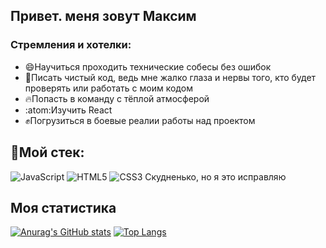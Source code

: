 ## Привет. меня зовут Максим

### Стремления и хотелки:
* :smile:Научиться проходить технические собесы без ошибок
* :pill:Писать чистый код, ведь мне жалко глаза и нервы того, кто будет проверять или работать с моим кодом
* :fire:Попасть в команду с тёплой атмосферой
* :atom:Изучить React
* :fist:Погрузиться в боевые реалии работы над проектом

## :hammer:Мой стек:
![JavaScript](https://img.shields.io/badge/javascript-%23323330.svg?style=for-the-badge&logo=javascript&logoColor=%23F7DF1E)
![HTML5](https://img.shields.io/badge/html5-%23E34F26.svg?style=for-the-badge&logo=html5&logoColor=white)
![CSS3](https://img.shields.io/badge/css3-%231572B6.svg?style=for-the-badge&logo=css3&logoColor=white)
Скудненько, но я это исправляю

## Моя статистика
[![Anurag's GitHub stats](https://github-readme-stats.vercel.app/api?username=DizZer0&layout=compact&theme=tokyonight)](https://github.com/anuraghazra/github-readme-stats)
[![Top Langs](https://github-readme-stats.vercel.app/api/top-langs/?username=DizZer0&layout=compact&theme=tokyonight)](https://github.com/anuraghazra/github-readme-stats)